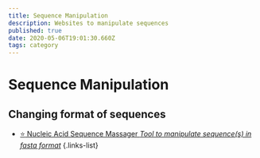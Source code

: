 ```yaml
---
title: Sequence Manipulation
description: Websites to manipulate sequences
published: true
date: 2020-05-06T19:01:30.660Z
tags: category
---
```


# Sequence Manipulation

## Changing format of sequences

- [:star: Nucleic Acid Sequence Massager *Tool to manipulate sequence(s) in fasta format*](https://vdclab-wiki.herokuapp.com/en/sequence-manipulation/changing-format/NA-Sequence-Massager)
{.links-list}